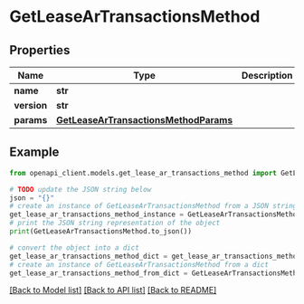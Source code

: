 # GetLeaseArTransactionsMethod


## Properties

Name | Type | Description | Notes
------------ | ------------- | ------------- | -------------
**name** | **str** |  | 
**version** | **str** |  | [optional] 
**params** | [**GetLeaseArTransactionsMethodParams**](GetLeaseArTransactionsMethodParams.md) |  | [optional] 

## Example

```python
from openapi_client.models.get_lease_ar_transactions_method import GetLeaseArTransactionsMethod

# TODO update the JSON string below
json = "{}"
# create an instance of GetLeaseArTransactionsMethod from a JSON string
get_lease_ar_transactions_method_instance = GetLeaseArTransactionsMethod.from_json(json)
# print the JSON string representation of the object
print(GetLeaseArTransactionsMethod.to_json())

# convert the object into a dict
get_lease_ar_transactions_method_dict = get_lease_ar_transactions_method_instance.to_dict()
# create an instance of GetLeaseArTransactionsMethod from a dict
get_lease_ar_transactions_method_from_dict = GetLeaseArTransactionsMethod.from_dict(get_lease_ar_transactions_method_dict)
```
[[Back to Model list]](../README.md#documentation-for-models) [[Back to API list]](../README.md#documentation-for-api-endpoints) [[Back to README]](../README.md)


